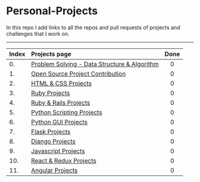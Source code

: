# Personal-Projects

In this repo I add links to all the repos and pull requests of projects and challenges that I work on.

---

| Index | Projects page                                    | Done  |
| :---- | :----------------------------------------------- | :---: |
| 0.    | [Problem Solving - Data Structure & Algorithm]() | 0     |
| 1.    | [Open Source Project Contribution]()             | 0     |
| 2.    | [HTML & CSS Projects]()                          | 0     |
| 3.    | [Ruby Projects]()                                | 0     |
| 4.    | [Ruby & Rails Projects]()                        | 0     |
| 5.    | [Python Scripting Projects]()                    | 0     |
| 6.    | [Python GUI Projects]()                          | 0     |
| 7.    | [Flask Projects]()                               | 0     |
| 8.    | [Django Projects]()                              | 0     |
| 9.    | [Javascript Projects]()                          | 0     |
| 10.   | [React & Redux Projects]()                       | 0     |
| 11.   | [Angular Projects]()                             | 0     |
